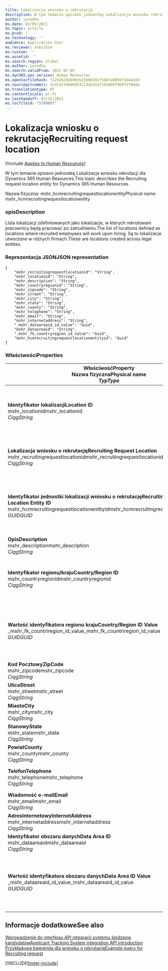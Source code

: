 ```yaml
---
title: Lokalizacja wniosku o rekrutację
description: W tym temacie opisano jednostkę Lokalizacja wniosku rekrutacji dla Dynamics 365 Human Resources.
author: jaredha
ms.date: 02/05/2021
ms.topic: article
ms.prod: ''
ms.technology: ''
audience: Application User
ms.reviewer: anbichse
ms.custom: ''
ms.assetid: ''
ms.search.region: Global
ms.author: jaredha
ms.search.validFrom: 2021-02-05
ms.dyn365.ops.version: Human Resources
ms.openlocfilehash: f22926292690cb23d9d19cf3887a005b71d44c8d
ms.sourcegitcommit: 3cdc42346bb653c13ab33a7142dbb7969f1f6dda
ms.translationtype: HT
ms.contentlocale: pl-PL
ms.lasthandoff: 03/31/2021
ms.locfileid: "5789667"
---
```

# <a name="recruiting-request-location"></a><span data-ttu-id="4369b-103">Lokalizacja wniosku o rekrutację</span><span class="sxs-lookup"><span data-stu-id="4369b-103">Recruiting request location</span></span>

[!include [Applies to Human Resources](../includes/applies-to-hr.md)]

<span data-ttu-id="4369b-104">W tym temacie opisano jednostkę Lokalizacja wniosku rekrutacji dla Dynamics 365 Human Resources.</span><span class="sxs-lookup"><span data-stu-id="4369b-104">This topic describes the Recruiting request location entity for Dynamics 365 Human Resources.</span></span>

<span data-ttu-id="4369b-105">Nazwa fizyczna: mshr_hcmrecruitingrequestlocationentity</span><span class="sxs-lookup"><span data-stu-id="4369b-105">Physical name: mshr_hcmrecruitingrequestlocationentity</span></span>

### <a name="description"></a><span data-ttu-id="4369b-106">opis</span><span class="sxs-lookup"><span data-stu-id="4369b-106">Description</span></span>

<span data-ttu-id="4369b-107">Lista lokalizacji zdefiniowanych jako lokalizacje, w których rekrutowani pracownicy będą pracować po zatrudnieniu.</span><span class="sxs-lookup"><span data-stu-id="4369b-107">The list of locations defined as locations where recruited employees will work upon hiring.</span></span> <span data-ttu-id="4369b-108">Są to lokalizacje utworzone w różnych firmach.</span><span class="sxs-lookup"><span data-stu-id="4369b-108">These are locations created across legal entities.</span></span>

### <a name="json-representation"></a><span data-ttu-id="4369b-109">Reprezentacja JSON</span><span class="sxs-lookup"><span data-stu-id="4369b-109">JSON representation</span></span>

```
{
    "mshr_recruitingrequestlocationid": "String",
    "mshr_locationid": "String",
    "mshr_description": "String",
    "mshr_countryregionid": "String",
    "mshr_zipcode": "String",
    "mshr_street": "String",
    "mshr_city": "String",
    "mshr_state": "String",
    "mshr_county": "String",
    "mshr_telephone": "String",
    "mshr_email": "String",
    "mshr_internetaddress": "String",
    "_mshr_dataareaid_id_value": "Guid",
    "mshr_dataareaid": "String",
    "_mshr_fk_countryregion_id_value": "Guid",
    "mshr_hcmrecruitingrequestlocationentityid": "Guid"
}
```

### <a name="properties"></a><span data-ttu-id="4369b-110">Właściwości</span><span class="sxs-lookup"><span data-stu-id="4369b-110">Properties</span></span>

| <span data-ttu-id="4369b-111">Właściwość</span><span class="sxs-lookup"><span data-stu-id="4369b-111">Property</span></span><br><span data-ttu-id="4369b-112">**Nazwa fizyczna**</span><span class="sxs-lookup"><span data-stu-id="4369b-112">**Physical name**</span></span><br><span data-ttu-id="4369b-113">**_Typ_**</span><span class="sxs-lookup"><span data-stu-id="4369b-113">**_Type_**</span></span> | <span data-ttu-id="4369b-114">Użycie</span><span class="sxs-lookup"><span data-stu-id="4369b-114">Use</span></span> | <span data-ttu-id="4369b-115">opis</span><span class="sxs-lookup"><span data-stu-id="4369b-115">Description</span></span> |
| --- | --- | --- |
| <span data-ttu-id="4369b-116">**Identyfikator lokalizacji**</span><span class="sxs-lookup"><span data-stu-id="4369b-116">**Location ID**</span></span><br><span data-ttu-id="4369b-117">mshr_locationid</span><span class="sxs-lookup"><span data-stu-id="4369b-117">mshr_locationid</span></span><br><span data-ttu-id="4369b-118">*Ciąg*</span><span class="sxs-lookup"><span data-stu-id="4369b-118">*String*</span></span> | <span data-ttu-id="4369b-119">Odpisz raz</span><span class="sxs-lookup"><span data-stu-id="4369b-119">Write-once</span></span><br><span data-ttu-id="4369b-120">Potrzebne</span><span class="sxs-lookup"><span data-stu-id="4369b-120">Required</span></span> | <span data-ttu-id="4369b-121">Wygenerowany przez system, czytelny dla użytkownika identyfikator miejsca rekrutacji.</span><span class="sxs-lookup"><span data-stu-id="4369b-121">The system-generated, user-readable identifier for the recruiting location.</span></span> |
| <span data-ttu-id="4369b-122">**Lokalizacja wniosku o rekrutację**</span><span class="sxs-lookup"><span data-stu-id="4369b-122">**Recruiting Request Location**</span></span><br><span data-ttu-id="4369b-123">mshr_recruitingrequestlocationid</span><span class="sxs-lookup"><span data-stu-id="4369b-123">mshr_recruitingrequestlocationid</span></span><br><span data-ttu-id="4369b-124">*Ciąg*</span><span class="sxs-lookup"><span data-stu-id="4369b-124">*String*</span></span> | <span data-ttu-id="4369b-125">Odpisz raz</span><span class="sxs-lookup"><span data-stu-id="4369b-125">Write-once</span></span><br><span data-ttu-id="4369b-126">Potrzebne</span><span class="sxs-lookup"><span data-stu-id="4369b-126">Required</span></span> | <span data-ttu-id="4369b-127">Zdefiniowany przez użytkownika unikalny identyfikator miejsca rekrutacji.</span><span class="sxs-lookup"><span data-stu-id="4369b-127">User-defined unique identifier for the recruiting location.</span></span> |
| <span data-ttu-id="4369b-128">**Identyfikator jednostki lokalizacji wniosku o rekrutację**</span><span class="sxs-lookup"><span data-stu-id="4369b-128">**Recruiting Request Location Entity ID**</span></span><br><span data-ttu-id="4369b-129">mshr_hcmrecruitingrequestlocationentityid</span><span class="sxs-lookup"><span data-stu-id="4369b-129">mshr_hcmrecruitingrequestlocationentityid</span></span><br><span data-ttu-id="4369b-130">*GUID*</span><span class="sxs-lookup"><span data-stu-id="4369b-130">*GUID*</span></span> | <span data-ttu-id="4369b-131">Tylko do odczytu</span><span class="sxs-lookup"><span data-stu-id="4369b-131">Read-only</span></span><br><span data-ttu-id="4369b-132">Potrzebne</span><span class="sxs-lookup"><span data-stu-id="4369b-132">Required</span></span> | <span data-ttu-id="4369b-133">Wygenerowany przez system unikalny identyfikator rekordu lokalizacji we wniosku rekrutacji.</span><span class="sxs-lookup"><span data-stu-id="4369b-133">System-generated unique identifier for the recruiting request location record.</span></span> |
| <span data-ttu-id="4369b-134">**Opis**</span><span class="sxs-lookup"><span data-stu-id="4369b-134">**Description**</span></span><br><span data-ttu-id="4369b-135">mshr_description</span><span class="sxs-lookup"><span data-stu-id="4369b-135">mshr_description</span></span><br><span data-ttu-id="4369b-136">*Ciąg*</span><span class="sxs-lookup"><span data-stu-id="4369b-136">*String*</span></span> | <span data-ttu-id="4369b-137">Czytaj/zapisz</span><span class="sxs-lookup"><span data-stu-id="4369b-137">Read/write</span></span><br><span data-ttu-id="4369b-138">Potrzebne</span><span class="sxs-lookup"><span data-stu-id="4369b-138">Required</span></span> | <span data-ttu-id="4369b-139">Opis lokalizacji.</span><span class="sxs-lookup"><span data-stu-id="4369b-139">Description of the location.</span></span> |
| <span data-ttu-id="4369b-140">**Identyfikator regionu/kraju**</span><span class="sxs-lookup"><span data-stu-id="4369b-140">**Country/Region ID**</span></span><br><span data-ttu-id="4369b-141">mshr_countryregionid</span><span class="sxs-lookup"><span data-stu-id="4369b-141">mshr_countryregionid</span></span><br><span data-ttu-id="4369b-142">*Ciąg*</span><span class="sxs-lookup"><span data-stu-id="4369b-142">*String*</span></span> | <span data-ttu-id="4369b-143">Tylko do odczytu</span><span class="sxs-lookup"><span data-stu-id="4369b-143">Read-only</span></span><br><span data-ttu-id="4369b-144">Opcjonalny</span><span class="sxs-lookup"><span data-stu-id="4369b-144">Optional</span></span> | <span data-ttu-id="4369b-145">Określa kraj lub region, w którym kandydat posiada obywatelstwo.</span><span class="sxs-lookup"><span data-stu-id="4369b-145">Specifies the country or region where the candidate has citizenship.</span></span> |
| <span data-ttu-id="4369b-146">**Wartość identyfikatora regionu kraju**</span><span class="sxs-lookup"><span data-stu-id="4369b-146">**Country/Region ID Value**</span></span><br><span data-ttu-id="4369b-147">_mshr_fk_countriregion_id_value</span><span class="sxs-lookup"><span data-stu-id="4369b-147">_mshr_fk_countriregion_id_value</span></span><br><span data-ttu-id="4369b-148">*GUID*</span><span class="sxs-lookup"><span data-stu-id="4369b-148">*GUID*</span></span> | <span data-ttu-id="4369b-149">Tylko do odczytu</span><span class="sxs-lookup"><span data-stu-id="4369b-149">Read-only</span></span><br><span data-ttu-id="4369b-150">Opcjonalny</span><span class="sxs-lookup"><span data-stu-id="4369b-150">Optional</span></span><br><span data-ttu-id="4369b-151">Klucz obcy: mshr_logisticaddresscountryregionentityid jednostki mshr_logisticsaddresscountryregionentity</span><span class="sxs-lookup"><span data-stu-id="4369b-151">Foreign key: mshr_logisticaddresscountryregionentityid of mshr_logisticsaddresscountryregionentity</span></span> | <span data-ttu-id="4369b-152">Wygenerowany przez system unikalny identyfikator kraju / regionu adresu.</span><span class="sxs-lookup"><span data-stu-id="4369b-152">System-generated unique identifier of the country/region of the address.</span></span> |
| <span data-ttu-id="4369b-153">**Kod Pocztowy**</span><span class="sxs-lookup"><span data-stu-id="4369b-153">**ZipCode**</span></span><br><span data-ttu-id="4369b-154">mshr_zipcode</span><span class="sxs-lookup"><span data-stu-id="4369b-154">mshr_zipcode</span></span><br><span data-ttu-id="4369b-155">*Ciąg*</span><span class="sxs-lookup"><span data-stu-id="4369b-155">*String*</span></span> | <span data-ttu-id="4369b-156">Tylko do odczytu</span><span class="sxs-lookup"><span data-stu-id="4369b-156">Read-only</span></span><br><span data-ttu-id="4369b-157">Opcjonalny</span><span class="sxs-lookup"><span data-stu-id="4369b-157">Optional</span></span> | <span data-ttu-id="4369b-158">Kod pocztowy.</span><span class="sxs-lookup"><span data-stu-id="4369b-158">Zip/postal code.</span></span> |
| <span data-ttu-id="4369b-159">**Ulica**</span><span class="sxs-lookup"><span data-stu-id="4369b-159">**Street**</span></span><br><span data-ttu-id="4369b-160">mshr_street</span><span class="sxs-lookup"><span data-stu-id="4369b-160">mshr_street</span></span><br><span data-ttu-id="4369b-161">*Ciąg*</span><span class="sxs-lookup"><span data-stu-id="4369b-161">*String*</span></span> | <span data-ttu-id="4369b-162">Tylko do odczytu</span><span class="sxs-lookup"><span data-stu-id="4369b-162">Read-only</span></span><br><span data-ttu-id="4369b-163">Opcjonalny</span><span class="sxs-lookup"><span data-stu-id="4369b-163">Optional</span></span> | <span data-ttu-id="4369b-164">Ulica w adresie.</span><span class="sxs-lookup"><span data-stu-id="4369b-164">Street address.</span></span> |
| <span data-ttu-id="4369b-165">**Miasto**</span><span class="sxs-lookup"><span data-stu-id="4369b-165">**City**</span></span><br><span data-ttu-id="4369b-166">mshr_city</span><span class="sxs-lookup"><span data-stu-id="4369b-166">mshr_city</span></span><br><span data-ttu-id="4369b-167">*Ciąg*</span><span class="sxs-lookup"><span data-stu-id="4369b-167">*String*</span></span> | <span data-ttu-id="4369b-168">Tylko do odczytu</span><span class="sxs-lookup"><span data-stu-id="4369b-168">Read-only</span></span><br><span data-ttu-id="4369b-169">Opcjonalny</span><span class="sxs-lookup"><span data-stu-id="4369b-169">Optional</span></span> | <span data-ttu-id="4369b-170">Miasto.</span><span class="sxs-lookup"><span data-stu-id="4369b-170">City.</span></span> |
| <span data-ttu-id="4369b-171">**Stanowy**</span><span class="sxs-lookup"><span data-stu-id="4369b-171">**State**</span></span><br><span data-ttu-id="4369b-172">mshr_state</span><span class="sxs-lookup"><span data-stu-id="4369b-172">mshr_state</span></span><br><span data-ttu-id="4369b-173">*Ciąg*</span><span class="sxs-lookup"><span data-stu-id="4369b-173">*String*</span></span> | <span data-ttu-id="4369b-174">Tylko do odczytu</span><span class="sxs-lookup"><span data-stu-id="4369b-174">Read-only</span></span><br><span data-ttu-id="4369b-175">Opcjonalny</span><span class="sxs-lookup"><span data-stu-id="4369b-175">Optional</span></span> | <span data-ttu-id="4369b-176">Województwo lub prowincja.</span><span class="sxs-lookup"><span data-stu-id="4369b-176">State or province.</span></span> |
| <span data-ttu-id="4369b-177">**Powiat**</span><span class="sxs-lookup"><span data-stu-id="4369b-177">**County**</span></span><br><span data-ttu-id="4369b-178">mshr_county</span><span class="sxs-lookup"><span data-stu-id="4369b-178">mshr_county</span></span><br><span data-ttu-id="4369b-179">*Ciąg*</span><span class="sxs-lookup"><span data-stu-id="4369b-179">*String*</span></span> | <span data-ttu-id="4369b-180">Tylko do odczytu</span><span class="sxs-lookup"><span data-stu-id="4369b-180">Read-only</span></span><br><span data-ttu-id="4369b-181">Opcjonalny</span><span class="sxs-lookup"><span data-stu-id="4369b-181">Optional</span></span> | <span data-ttu-id="4369b-182">Powiat.</span><span class="sxs-lookup"><span data-stu-id="4369b-182">County.</span></span> |
| <span data-ttu-id="4369b-183">**Telefon**</span><span class="sxs-lookup"><span data-stu-id="4369b-183">**Telephone**</span></span><br><span data-ttu-id="4369b-184">mshr_telephone</span><span class="sxs-lookup"><span data-stu-id="4369b-184">mshr_telephone</span></span><br><span data-ttu-id="4369b-185">*Ciąg*</span><span class="sxs-lookup"><span data-stu-id="4369b-185">*String*</span></span> | <span data-ttu-id="4369b-186">Czytaj/zapisz</span><span class="sxs-lookup"><span data-stu-id="4369b-186">Read/write</span></span><br><span data-ttu-id="4369b-187">Opcjonalny</span><span class="sxs-lookup"><span data-stu-id="4369b-187">Optional</span></span> | <span data-ttu-id="4369b-188">Numer telefonu do lokalizacji.</span><span class="sxs-lookup"><span data-stu-id="4369b-188">Telephone number for the location.</span></span> |
| <span data-ttu-id="4369b-189">**Wiadomość e-mail**</span><span class="sxs-lookup"><span data-stu-id="4369b-189">**Email**</span></span><br><span data-ttu-id="4369b-190">mshr_email</span><span class="sxs-lookup"><span data-stu-id="4369b-190">mshr_email</span></span><br><span data-ttu-id="4369b-191">*Ciąg*</span><span class="sxs-lookup"><span data-stu-id="4369b-191">*String*</span></span> | <span data-ttu-id="4369b-192">Czytaj/zapisz</span><span class="sxs-lookup"><span data-stu-id="4369b-192">Read/write</span></span><br><span data-ttu-id="4369b-193">Opcjonalny</span><span class="sxs-lookup"><span data-stu-id="4369b-193">Optional</span></span> | <span data-ttu-id="4369b-194">Adres e-mail.</span><span class="sxs-lookup"><span data-stu-id="4369b-194">Email address.</span></span> |
| <span data-ttu-id="4369b-195">**AdresInternetowy**</span><span class="sxs-lookup"><span data-stu-id="4369b-195">**InternetAddress**</span></span><br><span data-ttu-id="4369b-196">mshr_internetaddress</span><span class="sxs-lookup"><span data-stu-id="4369b-196">mshr_internetaddress</span></span><br><span data-ttu-id="4369b-197">*Ciąg*</span><span class="sxs-lookup"><span data-stu-id="4369b-197">*String*</span></span> | <span data-ttu-id="4369b-198">Czytaj/zapisz</span><span class="sxs-lookup"><span data-stu-id="4369b-198">Read/write</span></span><br><span data-ttu-id="4369b-199">Opcjonalny</span><span class="sxs-lookup"><span data-stu-id="4369b-199">Optional</span></span> | <span data-ttu-id="4369b-200">Adres URL witryny sieci Web lokalizacji.</span><span class="sxs-lookup"><span data-stu-id="4369b-200">URL for the location website.</span></span> |
| <span data-ttu-id="4369b-201">**Identyfikator obszaru danych**</span><span class="sxs-lookup"><span data-stu-id="4369b-201">**Data Area ID**</span></span><br><span data-ttu-id="4369b-202">mshr_dataareaid</span><span class="sxs-lookup"><span data-stu-id="4369b-202">mshr_dataareaid</span></span><br><span data-ttu-id="4369b-203">*Ciąg*</span><span class="sxs-lookup"><span data-stu-id="4369b-203">*String*</span></span> | <span data-ttu-id="4369b-204">Czytaj/zapisz</span><span class="sxs-lookup"><span data-stu-id="4369b-204">Read/write</span></span><br><span data-ttu-id="4369b-205">Opcjonalny</span><span class="sxs-lookup"><span data-stu-id="4369b-205">Optional</span></span> | <span data-ttu-id="4369b-206">Określa osobę prawną (firmę).</span><span class="sxs-lookup"><span data-stu-id="4369b-206">Specifies the legal entity (company).</span></span> |
| <span data-ttu-id="4369b-207">**Wartość identyfikatora obszaru danych**</span><span class="sxs-lookup"><span data-stu-id="4369b-207">**Data Area ID Value**</span></span><br><span data-ttu-id="4369b-208">_mshr_dataareaid_id_value</span><span class="sxs-lookup"><span data-stu-id="4369b-208">_mshr_dataareaid_id_value</span></span><br><span data-ttu-id="4369b-209">*GUID*</span><span class="sxs-lookup"><span data-stu-id="4369b-209">*GUID*</span></span> | <span data-ttu-id="4369b-210">Tylko do odczytu</span><span class="sxs-lookup"><span data-stu-id="4369b-210">Read-only</span></span><br><span data-ttu-id="4369b-211">Opcjonalny</span><span class="sxs-lookup"><span data-stu-id="4369b-211">Optional</span></span><br><span data-ttu-id="4369b-212">Klucz obcy: cdm_companyid jednostki cdm_company obcej</span><span class="sxs-lookup"><span data-stu-id="4369b-212">Foreign key: cdm_companyid of cdm_company entity</span></span> | <span data-ttu-id="4369b-213">Wygenerowana przez system wartość identyfikatora GUID identyfikująca osobę prawną (firmę).</span><span class="sxs-lookup"><span data-stu-id="4369b-213">System-generated GUID value identifying the legal entity (company).</span></span> |

## <a name="see-also"></a><span data-ttu-id="4369b-214">Informacje dodatkowe</span><span class="sxs-lookup"><span data-stu-id="4369b-214">See also</span></span>

[<span data-ttu-id="4369b-215">Wprowadzenie do interfejsu API integracji systemu śledzenia kandydatów</span><span class="sxs-lookup"><span data-stu-id="4369b-215">Applicant Tracking System integration API introduction</span></span>](hr-admin-integration-ats-api-introduction.md)<br>
[<span data-ttu-id="4369b-216">Przykładowa kwerenda dla wniosku o rekrutację</span><span class="sxs-lookup"><span data-stu-id="4369b-216">Example query for Recruiting request</span></span>](hr-admin-integration-ats-api-recruiting-request-example-query.md)



[!INCLUDE[footer-include](../includes/footer-banner.md)]